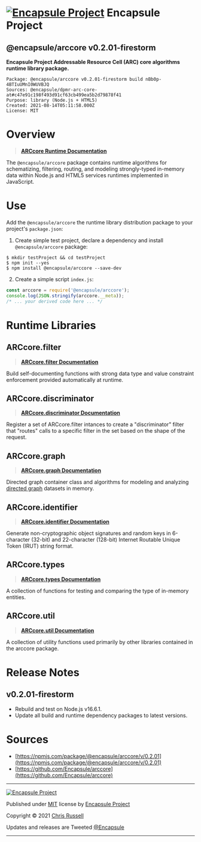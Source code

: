 # [![Encapsule Project](https://encapsule.io/images/blue-burst-encapsule.io-icon-72x72.png "Encapsule Project")](https://encapsule.io) Encapsule Project

## @encapsule/arccore v0.2.01-firestorm

**Encapsule Project Addressable Resource Cell (ARC) core algorithms runtime library package.**

```
Package: @encapsule/arccore v0.2.01-firestorm build nBb0p-4BTIuUMnI0WUVBJQ
Sources: @encapsule/dpmr-arc-core-at#c47e91c198f493d91cf63cb499ea5b2d79878f41
Purpose: library (Node.js + HTML5)
Created: 2021-08-14T05:11:58.000Z
License: MIT
```

# Overview

> **[ARCcore Runtime Documentation](https://encapsule.io/docs/ARCcore)**

The `@encapsule/arccore` package contains runtime algorithms for schematizing, filtering, routing, and modeling strongly-typed in-memory data within Node.js and HTML5 services runtimes implemented in JavaScript.

# Use

Add the `@encapsule/arccore` the runtime library distribution package to your project's `package.json`:

1. Create simple test project, declare a dependency and install `@encapsule/arccore` package:

```
$ mkdir testProject && cd testProject
$ npm init --yes
$ npm install @encapsule/arccore --save-dev
```

2. Create a simple script `index.js`:

```JavaScript
const arccore = require('@encapsule/arccore');
console.log(JSON.stringify(arccore.__meta));
/* ... your derived code here ... */
```

# Runtime Libraries

## ARCcore.filter

> **[ARCcore.filter Documentation](https://encapsule.io/docs/ARCcore/filter)**

Build self-documenting functions with strong data type and value constraint enforcement provided automatically at runtime.

## ARCcore.discriminator

> **[ARCcore.discriminator Documentation](https://encapsule.io/docs/ARCcore/discriminator)**

Register a set of ARCcore.filter intances to create a "discriminator" filter that "routes" calls to a specific filter in the set based on the shape of the request.

## ARCcore.graph

> **[ARCcore.graph Documentation](https://encapsule.io/docs/ARCcore/graph)**

Directed graph container class and algorithms for modeling and analyzing [directed graph](https://en.wikipedia.org/wiki/Directed_graph) datasets in memory.

## ARCcore.identifier

> **[ARCcore.identifier Documentation](https://encapsule.io/docs/ARCcore/identifier)**

Generate non-cryptographic object signatures and random keys in 6-character (32-bit) and 22-character (128-bit) Internet Routable Unique Token (IRUT) string format.

## ARCcore.types

> **[ARCcore.types Documentation](https://encapsule.io/docs/ARCcore/types)**

A collection of functions for testing and comparing the type of in-memory entities.

## ARCcore.util

> **[ARCcore.util Documentation](https://encapsule.io/docs/ARCcore/identifier)**

A collection of utility functions used primarily by other libraries contained in the arccore package.

# Release Notes

## v0.2.01-firestorm

- Rebuild and test on Node.js v16.6.1.
- Update all build and runtime dependency packages to latest versions.

# Sources

- [https://npmjs.com/package/@encapsule/arccore/v/0.2.01](https://npmjs.com/package/@encapsule/arccore/v/0.2.01)
- [https://github.com/Encapsule/arccore](https://github.com/Encapsule/arccore)

<hr>

[![Encapsule Project](https://encapsule.io/images/blue-burst-encapsule.io-icon-72x72.png "Encapsule Project")](https://encapsule.io)

Published under [MIT](./LICENSE) license by [Encapsule Project](https://github.com/Encapsule)

Copyright &copy; 2021 [Chris Russell](https://github.com/ChrisRus)

Updates and releases are Tweeted [@Encapsule](https://twitter.com/Encapsule)

<hr>